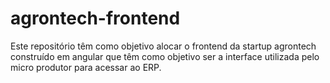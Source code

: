 # agrontech-frontend
Este repositório têm como objetivo alocar o frontend da startup agrontech construído em angular que têm como objetivo ser a interface utilizada pelo micro produtor para acessar ao ERP. 
